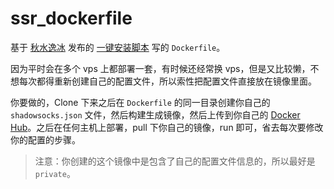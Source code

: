 # ssr_dockerfile

基于 [秋水逸冰](https://github.com/teddysun/shadowsocks_install) 发布的 [一键安装脚本](https://raw.githubusercontent.com/teddysun/shadowsocks_install/master/shadowsocksR.sh) 写的 `Dockerfile`。

因为平时会在多个 vps 上都部署一套，有时候还经常换 vps，但是又比较懒，不想每次都得重新创建自己的配置文件，所以索性把配置文件直接放在镜像里面。

你要做的，Clone 下来之后在 `Dockerfile` 的同一目录创建你自己的 `shadowsocks.json` 文件，然后构建生成镜像，然后上传到你自己的 [Docker Hub](https://hub.docker.com/)。之后在任何主机上部署，pull 下你自己的镜像，run 即可，省去每次要修改你的配置的步骤。

> 注意：你创建的这个镜像中是包含了自己的配置文件信息的，所以最好是 `private`。

